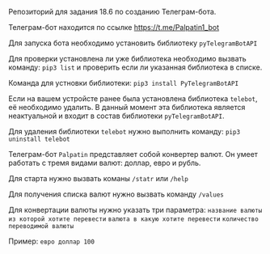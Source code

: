 Репозиторий для задания 18.6 по созданию Телеграм-бота.

Телеграм-бот находится по ссылке https://t.me/Palpatin1_bot

Для запуска бота необходимо установить библиотеку `pyTelegramBotAPI`

Для проверки установлена ли уже библиотека необходимо вызвать команду: `pip3 list` и проверить если ли указанная библиотека в списке.

Команда для устновки библиотеки: `pip3 install PyTelegramBotAPI `

Если на вашем устройсте ранее была установлена библиотека `telebot`, её необходимо удалить. В данный момент эта библиотека является неактуальной и входит в состав библиотеки `pyTelegramBotAPI`.

Для удаления библиотеки `telebot` нужно выполнить команду: `pip3 uninstall telebot `

Телеграм-бот `Palpatin` представляет собой конвертер валют. Он умеет работать с тремя видами валют: доллар, евро и рубль.

Для старта нужно вызвать команы `/statr` или `/help`

Для получения списка валют нужно вызвать команду `/values`

Для конвертации валюты нужно указать три параметра: `название валюты из которой хотите перевести` `валюта в какую хотите перевести` `количество переводимой валюты`

Пример: `евро доллар 100`
